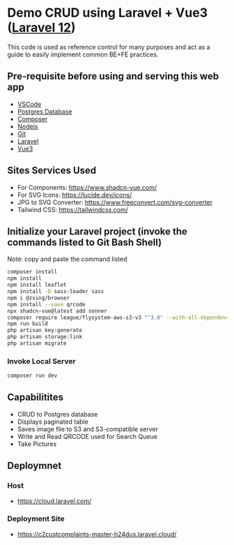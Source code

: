# Demo CRUD using Laravel + Vue3 ([Laravel 12](https://laravel.com/docs/12.x/installation))

This code is used as reference control for many purposes and act as a guide to easily implement common BE+FE practices.

## Pre-requisite before using and serving this web app

* [VSCode](https://code.visualstudio.com/download)
* [Postgres Database](https://www.postgresql.org/download/)
* [Composer](https://getcomposer.org/download/)
* [Nodejs](https://nodejs.org/en/download)
* [Git](https://git-scm.com/downloads)
* [Laravel](https://laravel.com/docs/12.x/installation)
* [Vue3](https://vuejs.org/)

## Sites Services Used

* For Components: https://www.shadcn-vue.com/
* For SVG Icons: https://lucide.dev/icons/
* JPG to SVG Converter: https://www.freeconvert.com/svg-converter
* Tailwind CSS: https://tailwindcss.com/

## Initialize your Laravel project (invoke the commands listed to Git Bash Shell)

Note: copy and paste the command listed

```sh
composer install
npm install
npm install leaflet
npm install -D sass-loader sass
npm i @zxing/browser
npm install --save qrcode
npx shadcn-vue@latest add sonner
composer require league/flysystem-aws-s3-v3 "^3.0" --with-all-dependencies
npm run build
php artisan key:generate
php artisan storage:link
php artisan migrate
```

### Invoke Local Server

```sh
composer run dev
```

## Capabilitites

* CRUD to Postgres database
* Displays paginated table
* Saves image file to S3 and S3-compatible server
* Write and Read QRCODE used for Search Queue
* Take Pictures

## Deploymnet

### Host

* https://cloud.laravel.com/

### Deployment Site

* https://c2custcomplaints-master-h24dus.laravel.cloud/
